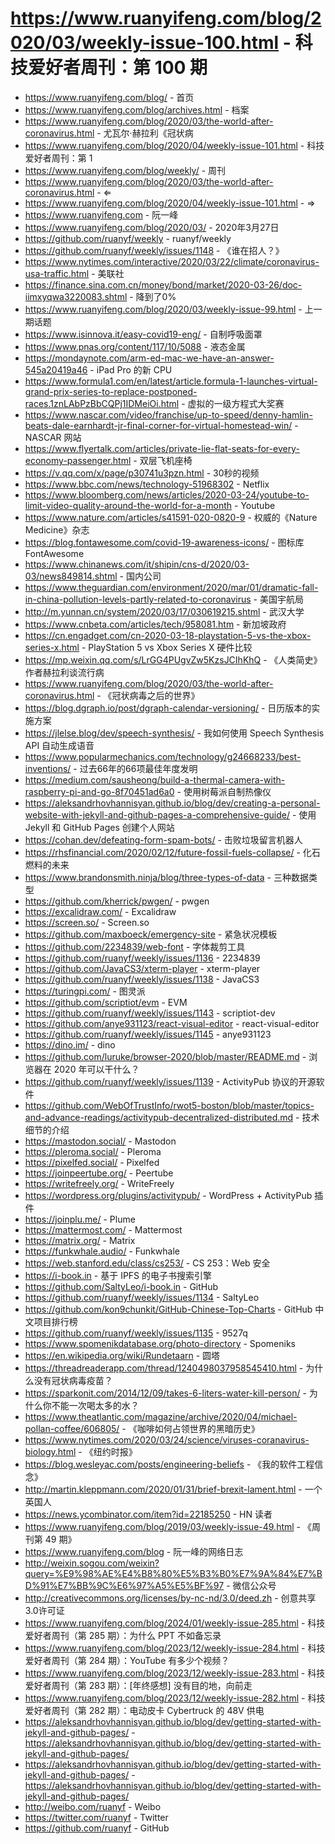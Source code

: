 # https://www.ruanyifeng.com/blog/2020/03/weekly-issue-100.html - 科技爱好者周刊：第 100 期

- https://www.ruanyifeng.com/blog/ - 首页
- https://www.ruanyifeng.com/blog/archives.html - 档案
- https://www.ruanyifeng.com/blog/2020/03/the-world-after-coronavirus.html - 尤瓦尔·赫拉利《冠状病
- https://www.ruanyifeng.com/blog/2020/04/weekly-issue-101.html - 科技爱好者周刊：第 1
- https://www.ruanyifeng.com/blog/weekly/ - 周刊
- https://www.ruanyifeng.com/blog/2020/03/the-world-after-coronavirus.html - ⇐
- https://www.ruanyifeng.com/blog/2020/04/weekly-issue-101.html - ⇒
- https://www.ruanyifeng.com - 阮一峰
- https://www.ruanyifeng.com/blog/2020/03/ - 2020年3月27日
- https://github.com/ruanyf/weekly - ruanyf/weekly
- https://github.com/ruanyf/weekly/issues/1148 - 《谁在招人？》
- https://www.nytimes.com/interactive/2020/03/22/climate/coronavirus-usa-traffic.html - 美联社
- https://finance.sina.com.cn/money/bond/market/2020-03-26/doc-iimxyqwa3220083.shtml - 降到了0%
- https://www.ruanyifeng.com/blog/2020/03/weekly-issue-99.html - 上一期话题
- https://www.isinnova.it/easy-covid19-eng/ - 自制呼吸面罩
- https://www.pnas.org/content/117/10/5088 - 液态金属
- https://mondaynote.com/arm-ed-mac-we-have-an-answer-545a20419a46 - iPad Pro 的新 CPU
- https://www.formula1.com/en/latest/article.formula-1-launches-virtual-grand-prix-series-to-replace-postponed-races.1znLAbPzBbCQPj1IDMeiOi.html - 虚拟的一级方程式大奖赛
- https://www.nascar.com/video/franchise/up-to-speed/denny-hamlin-beats-dale-earnhardt-jr-final-corner-for-virtual-homestead-win/ - NASCAR 网站
- https://www.flyertalk.com/articles/private-lie-flat-seats-for-every-economy-passenger.html - 双层飞机座椅
- https://v.qq.com/x/page/p30741u3pzn.html - 30秒的视频
- https://www.bbc.com/news/technology-51968302 - Netflix
- https://www.bloomberg.com/news/articles/2020-03-24/youtube-to-limit-video-quality-around-the-world-for-a-month - Youtube
- https://www.nature.com/articles/s41591-020-0820-9 - 权威的《Nature Medicine》杂志
- https://blog.fontawesome.com/covid-19-awareness-icons/ - 图标库 FontAwesome
- https://www.chinanews.com/it/shipin/cns-d/2020/03-03/news849814.shtml - 国内公司
- https://www.theguardian.com/environment/2020/mar/01/dramatic-fall-in-china-pollution-levels-partly-related-to-coronavirus - 美国宇航局
- http://m.yunnan.cn/system/2020/03/17/030619215.shtml - 武汉大学
- https://www.cnbeta.com/articles/tech/958081.htm - 新加坡政府
- https://cn.engadget.com/cn-2020-03-18-playstation-5-vs-the-xbox-series-x.html - PlayStation 5 vs Xbox Series X 硬件比较
- https://mp.weixin.qq.com/s/LrGG4PUgvZw5KzsJCIhKhQ - 《人类简史》作者赫拉利谈流行病
- https://www.ruanyifeng.com/blog/2020/03/the-world-after-coronavirus.html - 《冠状病毒之后的世界》
- https://blog.dgraph.io/post/dgraph-calendar-versioning/ - 日历版本的实施方案
- https://jlelse.blog/dev/speech-synthesis/ - 我如何使用 Speech Synthesis API 自动生成语音
- https://www.popularmechanics.com/technology/g24668233/best-inventions/ - 过去66年的66项最佳年度发明
- https://medium.com/sausheong/build-a-thermal-camera-with-raspberry-pi-and-go-8f70451ad6a0 - 使用树莓派自制热像仪
- https://aleksandrhovhannisyan.github.io/blog/dev/creating-a-personal-website-with-jekyll-and-github-pages-a-comprehensive-guide/ - 使用 Jekyll 和 GitHub Pages 创建个人网站
- https://cohan.dev/defeating-form-spam-bots/ - 击败垃圾留言机器人
- https://rhsfinancial.com/2020/02/12/future-fossil-fuels-collapse/ - 化石燃料的未来
- https://www.brandonsmith.ninja/blog/three-types-of-data - 三种数据类型
- https://github.com/kherrick/pwgen/ - pwgen
- https://excalidraw.com/ - Excalidraw
- https://screen.so/ - Screen.so
- https://github.com/maxboeck/emergency-site - 紧急状况模板
- https://github.com/2234839/web-font - 字体裁剪工具
- https://github.com/ruanyf/weekly/issues/1136 - 2234839
- https://github.com/JavaCS3/xterm-player - xterm-player
- https://github.com/ruanyf/weekly/issues/1138 - JavaCS3
- https://turingpi.com/ - 图灵派
- https://github.com/scriptiot/evm - EVM
- https://github.com/ruanyf/weekly/issues/1143 - scriptiot-dev
- https://github.com/anye931123/react-visual-editor - react-visual-editor
- https://github.com/ruanyf/weekly/issues/1145 - anye931123
- https://dino.im/ - dino
- https://github.com/luruke/browser-2020/blob/master/README.md - 浏览器在 2020 年可以干什么？
- https://github.com/ruanyf/weekly/issues/1139 - ActivityPub 协议的开源软件
- https://github.com/WebOfTrustInfo/rwot5-boston/blob/master/topics-and-advance-readings/activitypub-decentralized-distributed.md - 技术细节的介绍
- https://mastodon.social/ - Mastodon
- https://pleroma.social/ - Pleroma
- https://pixelfed.social/ - Pixelfed
- https://joinpeertube.org/ - Peertube
- https://writefreely.org/ - WriteFreely
- https://wordpress.org/plugins/activitypub/ - WordPress + ActivityPub 插件
- https://joinplu.me/ - Plume
- https://mattermost.com/ - Mattermost
- https://matrix.org/ - Matrix
- https://funkwhale.audio/ - Funkwhale
- https://web.stanford.edu/class/cs253/ - CS 253：Web 安全
- https://i-book.in - 基于 IPFS 的电子书搜索引擎
- https://github.com/SaltyLeo/i-book.in - GitHub
- https://github.com/ruanyf/weekly/issues/1134 - SaltyLeo
- https://github.com/kon9chunkit/GitHub-Chinese-Top-Charts - GitHub 中文项目排行榜
- https://github.com/ruanyf/weekly/issues/1135 - 9527q
- https://www.spomenikdatabase.org/photo-directory - Spomeniks
- https://en.wikipedia.org/wiki/Rundetaarn - 圆塔
- https://threadreaderapp.com/thread/1240498037958545410.html - 为什么没有冠状病毒疫苗？
- https://sparkonit.com/2014/12/09/takes-6-liters-water-kill-person/ - 为什么你不能一次喝太多的水？
- https://www.theatlantic.com/magazine/archive/2020/04/michael-pollan-coffee/606805/ - 《咖啡如何占领世界的黑暗历史》
- https://www.nytimes.com/2020/03/24/science/viruses-coranavirus-biology.html - 《纽约时报》
- https://blog.wesleyac.com/posts/engineering-beliefs - 《我的软件工程信念》
- http://martin.kleppmann.com/2020/01/31/brief-brexit-lament.html - 一个英国人
- https://news.ycombinator.com/item?id=22185250 - HN 读者
- https://www.ruanyifeng.com/blog/2019/03/weekly-issue-49.html - 《周刊第 49 期》
- https://www.ruanyifeng.com/blog - 阮一峰的网络日志
- http://weixin.sogou.com/weixin?query=%E9%98%AE%E4%B8%80%E5%B3%B0%E7%9A%84%E7%BD%91%E7%BB%9C%E6%97%A5%E5%BF%97 - 微信公众号
- http://creativecommons.org/licenses/by-nc-nd/3.0/deed.zh - 创意共享3.0许可证
- https://www.ruanyifeng.com/blog/2024/01/weekly-issue-285.html - 科技爱好者周刊（第 285 期）：为什么 PPT 不如备忘录
- https://www.ruanyifeng.com/blog/2023/12/weekly-issue-284.html - 科技爱好者周刊（第 284 期）：YouTube 有多少个视频？
- https://www.ruanyifeng.com/blog/2023/12/weekly-issue-283.html - 科技爱好者周刊（第 283 期）：[年终感想] 没有目的地，向前走
- https://www.ruanyifeng.com/blog/2023/12/weekly-issue-282.html - 科技爱好者周刊（第 282 期）：电动皮卡 Cybertruck 的 48V 供电
- https://aleksandrhovhannisyan.github.io/blog/dev/getting-started-with-jekyll-and-github-pages/ - https://aleksandrhovhannisyan.github.io/blog/dev/getting-started-with-jekyll-and-github-pages/
- https://aleksandrhovhannisyan.github.io/blog/dev/getting-started-with-jekyll-and-github-pages/ - https://aleksandrhovhannisyan.github.io/blog/dev/getting-started-with-jekyll-and-github-pages/
- http://weibo.com/ruanyf - Weibo
- https://twitter.com/ruanyf - Twitter
- https://github.com/ruanyf - GitHub